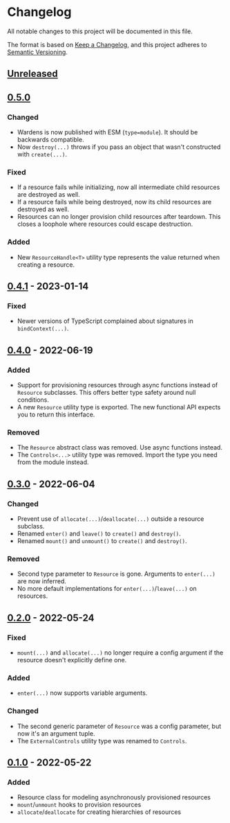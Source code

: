 # Changelog

All notable changes to this project will be documented in this file.

The format is based on [Keep a Changelog](https://keepachangelog.com/en/1.0.0/), and this project adheres to [Semantic Versioning](https://semver.org/spec/v2.0.0.html).

## [Unreleased]

## [0.5.0]

### Changed

- Wardens is now published with ESM (`type=module`). It should be backwards compatible.
- Now `destroy(...)` throws if you pass an object that wasn't constructed with `create(...)`.

### Fixed

- If a resource fails while initializing, now all intermediate child resources are destroyed as well.
- If a resource fails while being destroyed, now its child resources are destroyed as well.
- Resources can no longer provision child resources after teardown. This closes a loophole where resources could escape destruction.

### Added

- New `ResourceHandle<T>` utility type represents the value returned when creating a resource.

## [0.4.1] - 2023-01-14

### Fixed

- Newer versions of TypeScript complained about signatures in `bindContext(...)`.

## [0.4.0] - 2022-06-19

### Added

- Support for provisioning resources through async functions instead of `Resource` subclasses. This offers better type safety around null conditions.
- A new `Resource` utility type is exported. The new functional API expects you to return this interface.

### Removed

- The `Resource` abstract class was removed. Use async functions instead.
- The `Controls<...>` utility type was removed. Import the type you need from the module instead.

## [0.3.0] - 2022-06-04

### Changed

- Prevent use of `allocate(...)`/`deallocate(...)` outside a resource subclass.
- Renamed `enter()` and `leave()` to `create()` and `destroy()`.
- Renamed `mount()` and `unmount()` to `create()` and `destroy()`.

### Removed

- Second type parameter to `Resource` is gone. Arguments to `enter(...)` are now inferred.
- No more default implementations for `enter(...)`/`leave(...)` on resources.

## [0.2.0] - 2022-05-24

### Fixed

- `mount(...)` and `allocate(...)` no longer require a config argument if the resource doesn't explicitly define one.

### Added

- `enter(...)` now supports variable arguments.

### Changed

- The second generic parameter of `Resource` was a config parameter, but now it's an argument tuple.
- The `ExternalControls` utility type was renamed to `Controls`.

## [0.1.0] - 2022-05-22

### Added

- Resource class for modeling asynchronously provisioned resources
- `mount`/`unmount` hooks to provision resources
- `allocate`/`deallocate` for creating hierarchies of resources

[Unreleased]: https://github.com/PsychoLlama/wardens/compare/v0.5.0...HEAD
[0.5.0]: https://github.com/PsychoLlama/wardens/compare/v0.4.1...v0.5.0
[0.4.1]: https://github.com/PsychoLlama/wardens/compare/v0.4.0...v0.4.1
[0.4.0]: https://github.com/PsychoLlama/wardens/compare/v0.3.0...v0.4.0
[0.3.0]: https://github.com/PsychoLlama/wardens/compare/v0.2.0...v0.3.0
[0.2.0]: https://github.com/PsychoLlama/wardens/compare/v0.1.0...v0.2.0
[0.1.0]: https://github.com/PsychoLlama/wardens/releases/tag/v0.1.0
